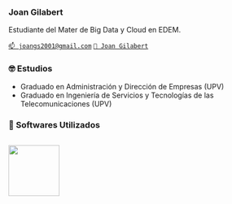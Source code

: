### Joan Gilabert 


Estudiante del Mater de Big Data y Cloud en EDEM.

[`📫 joangs2001@gmail.com`](mailto:joangs2001@gmail.com)
[`👷 Joan Gilabert`](https://www.linkedin.com/in/joan-gilabert-a2362b270/)


### 🤓 Estudios

- Graduado en Administración y Dirección de Empresas (UPV)
- Graduado en Ingeniería de Servicios y Tecnologías de las Telecomunicaciones (UPV)

### 🌱 Softwares Utilizados

<img src="" width="">

<p align=""> <img src="https://encrypted-tbn0.gstatic.com/images?q=tbn:ANd9GcRRTGdVZ8CQvlQxW0bILfLdKGgMNsWPCIOuBm0BpdyaND2gl-RjAqmLvMd_sznrKK6QAkg&usqp=CAU" width="100">

